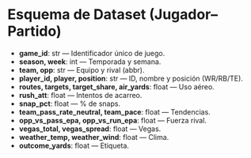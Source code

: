# Esquema de Dataset (Jugador–Partido)

- **game_id**: str — Identificador único de juego.
- **season, week**: int — Temporada y semana.
- **team, opp**: str — Equipo y rival (abbr).
- **player_id, player, position**: str — ID, nombre y posición (WR/RB/TE).
- **routes, targets, target_share, air_yards**: float — Uso aéreo.
- **rush_att**: float — Intentos de acarreo.
- **snap_pct**: float — % de snaps.
- **team_pass_rate_neutral, team_pace**: float — Tendencias.
- **opp_vs_pass_epa, opp_vs_run_epa**: float — Fuerza rival.
- **vegas_total, vegas_spread**: float — Vegas.
- **weather_temp, weather_wind**: float — Clima.
- **outcome_yards**: float — Etiqueta.
